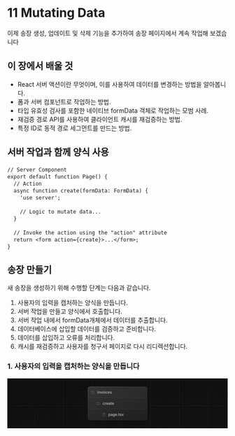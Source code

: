# 11 Mutating Data

이제 송장 생성, 업데이트 및 삭제 기능을 추가하여 송장 페이지에서 계속 작업해 보겠습니다

## 이 장에서 배울 것

- React 서버 액션이란 무엇이며, 이를 사용하여 데이터를 변경하는 방법을 알아봅니다.
- 폼과 서버 컴포넌트로 작업하는 방법.
- 타입 유효성 검사를 포함한 네이티브 formData 객체로 작업하는 모범 사례.
- 재검증 경로 API를 사용하여 클라이언트 캐시를 재검증하는 방법.
- 특정 ID로 동적 경로 세그먼트를 만드는 방법.

## 서버 작업과 함께 양식 사용

```tsx
// Server Component
export default function Page() {
  // Action
  async function create(formData: FormData) {
    'use server';

    // Logic to mutate data...
  }

  // Invoke the action using the "action" attribute
  return <form action={create}>...</form>;
}
```

## 송장 만들기

새 송장을 생성하기 위해 수행할 단계는 다음과 같습니다.

1. 사용자의 입력을 캡처하는 양식을 만듭니다.
2. 서버 작업을 만들고 양식에서 호출합니다.
3. 서버 작업 내에서 formData개체에서 데이터를 추출합니다.
4. 데이터베이스에 삽입할 데이터를 검증하고 준비합니다.
5. 데이터를 삽입하고 오류를 처리합니다.
6. 캐시를 재검증하고 사용자를 청구서 페이지로 다시 리디렉션합니다.

### 1. 사용자의 입력을 캡처하는 양식을 만듭니다

<img src="images/12_mutating_01.png" alt="image" style="width:auto;max-height:300px;">
